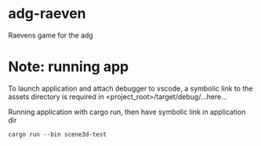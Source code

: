 # adg-raeven
Raevens game for the adg

# Note: running app
To launch application and attach debugger to vscode, a symbolic link to the 
assets directory is required in <project_root>/target/debug/...here...

Running application with cargo run, then have symbolic link in application dir
```
cargo run --bin scene3d-test
```
